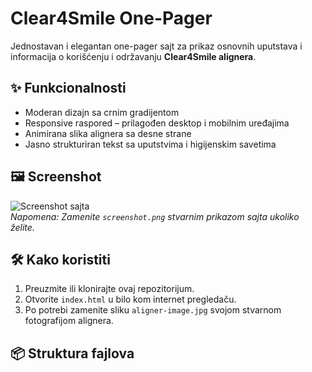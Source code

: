 # Clear4Smile One-Pager

Jednostavan i elegantan one-pager sajt za prikaz osnovnih uputstava i informacija o korišćenju i održavanju **Clear4Smile alignera**.

## ✨ Funkcionalnosti

- Moderan dizajn sa crnim gradijentom
- Responsive raspored – prilagođen desktop i mobilnim uređajima
- Animirana slika alignera sa desne strane
- Jasno strukturiran tekst sa uputstvima i higijenskim savetima

## 🖼️ Screenshot

![Screenshot sajta](screenshot.png)  
*Napomena: Zamenite `screenshot.png` stvarnim prikazom sajta ukoliko želite.*

## 🛠️ Kako koristiti

1. Preuzmite ili klonirajte ovaj repozitorijum.
2. Otvorite `index.html` u bilo kom internet pregledaču.
3. Po potrebi zamenite sliku `aligner-image.jpg` svojom stvarnom fotografijom alignera.

## 📦 Struktura fajlova


